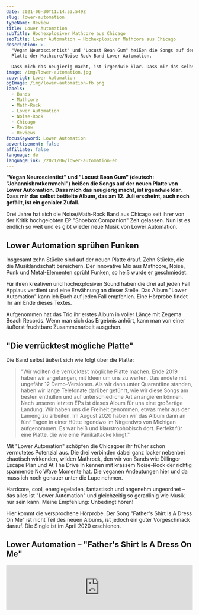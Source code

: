 ```yaml
---
date: 2021-06-30T11:14:53.549Z
slug: lower-automation
typeName: Review
title: Lower Automation
subTitle: Hochexplosiver Mathcore aus Chicago
seoTitle: Lower Automation – Hochexplosiver Mathcore aus Chicago
description: >-
  "Vegan Neuroscientist" und "Locust Bean Gum" heißen die Songs auf der neuen
  Platte der Mathcore/Noise-Rock Band Lower Automation.

  Dass mich das neugierig macht, ist irgendwie klar. Dass mir das selbst betitelte Album, das am 12. Juli erscheint, auch noch gefällt, ist ein genialer Zufall.
image: /img/lower-automation.jpg
copyrigt: Lower Automation
ogImage: /img/lower-automation-fb.png
labels:
  - Bands
  - Mathcore
  - Math-Rock
  - Lower Automation
  - Noise-Rock
  - Chicago
  - Review
  - Reviews
focusKeyword: Lower Automation
advertisement: false
affiliate: false
language: de
languageLink: /2021/06/lower-automation-en
---
```

**"Vegan Neuroscientist" und "Locust Bean Gum" (deutsch: "Johannisbrotkernmehl") heißen die Songs auf der neuen Platte von Lower Automation.
Dass mich das neugierig macht, ist irgendwie klar. Dass mir das selbst betitelte Album, das am 12. Juli erscheint, auch noch gefällt, ist ein genialer Zufall.**

Drei Jahre hat sich die Noise/Math-Rock Band aus Chicago seit ihrer von der Kritik hochgelobten EP "Shoebox Companion" Zeit gelassen. Nun ist es endlich so weit und es gibt wieder neue Musik von Lower Automation.

## Lower Automation sprühen Funken

Insgesamt zehn Stücke sind auf der neuen Platte drauf. Zehn Stücke, die die Musiklandschaft bereichern. Der innovative Mix aus Mathcore, Noise, Punk und Metal-Elementen sprüht Funken, so heiß wurde er geschmiedet.

Für ihren kreativen und hochexplosiven Sound haben die drei auf jeden Fall Applaus verdient und eine Erwähnung an dieser Stelle. Das Album "Lower Automation" kann ich Euch auf jeden Fall empfehlen. Eine Hörprobe findet Ihr am Ende dieses Textes.

Aufgenommen hat das Trio ihr erstes Album in voller Länge mit Zegema Beach Records. Wenn man sich das Ergebnis anhört, kann man von einer äußerst fruchtbare Zusammenarbeit ausgehen.

## "Die verrücktest mögliche Platte"

Die Band selbst äußert sich wie folgt über die Platte:

> "Wir wollten die verrücktest mögliche Platte machen. Ende 2019 haben wir angefangen, mit Ideen um uns zu werfen. Das endete mit ungefähr 12 Demo-Versionen. Als wir dann unter Quarantäne standen, haben wir lange Telefonate darüber geführt, wie wir diese Songs am besten enthüllen und auf unterschiedliche Art arrangieren können. Nach unseren letzten EPs ist dieses Album für uns eine großartige Landung. Wir haben uns die Freiheit genommen, etwas mehr aus der Lameng zu arbeiten. Im August 2020 haben wir das Album dann an fünf Tagen in einer Hütte irgendwo im Nirgendwo von Michigan aufgenommen. Es war heiß und klaustrophobisch dort. Perfekt für eine Platte, die wie eine Panikattacke klingt."

Mit "Lower Automation" schöpfen die Chicagoer ihr früher schon vermutetes Potenzial aus. Die drei verbinden dabei ganz locker nebenbei chaotisch wirkenden, wilden Mathrock, den wir von Bands wie Dillinger Escape Plan und At The Drive In kennen mit krassem Noise-Rock der richtig spannende No Wave Momente hat. Die veganen Andeutungen hier und da muss ich noch genauer unter die Lupe nehmen.

Hardcore, cool, energiegeladen, fantastisch und angenehm ungeordnet – das alles ist "Lower Automation" und gleichzeitig so geradlinig wie Musik nur sein kann. Meine Empfehlung: Unbedingt hören!

Hier kommt die versprochene Hörprobe. Der Song "Father's Shirt Is A Dress On Me" ist nicht Teil des neuen Albums, ist jedoch ein guter Vorgeschmack darauf. Die Single ist im April 2020 erschienen. 

## Lower Automation – "Father's Shirt Is A Dress On Me"

<iframe style="border: 0; width: 100%; height: 120px;" src="https://bandcamp.com/EmbeddedPlayer/track=2561664436/size=large/bgcol=ffffff/linkcol=5c9b72/tracklist=false/artwork=small/transparent=true/" seamless><a href="https://lowerautomation.bandcamp.com/track/fathers-shirt-is-a-dress-on-me">Father&#39;s Shirt is a Dress on me by Lower Automation</a></iframe>
